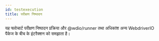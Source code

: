 ```yaml
---
id: testexecution
title: परीक्षण निष्पादन
---
```

यह फ्लोचार्ट परीक्षण निष्पादन प्रक्रिया और @wdio/runner तथा अधिकांश अन्य WebdriverIO पैकेज के बीच के इंटरैक्शन को समझाता है।

<CreateFlowcharts id='testexecution' />